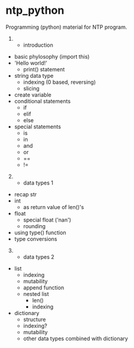 # ntp_python
 Programming (python) material for NTP program.
1. - introduction
- basic phylosophy (import this)
- 'Hello world!'
    - print() statement
- string data type
    - indexing (0 based, reversing)
    - slicing
- create variable
- conditional statements
    - if
    - elif
    - else
- special statements
    - is
    - in
    - and
    - or
    - ==
    - !=

2. - data types 1
- recap str
- int
    - as return value of len()'s
- float
    - special float ('nan')
    - rounding
- using type() function
- type conversions

3. - data types 2
- list
    - indexing
    - mutability
    - append function
    - nested list
        - len()
        - indexing
- dictionary
    - structure
    - indexing?
    - mutability
    - other data types combined with dictionary